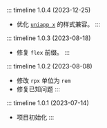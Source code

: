 ::: timeline 1.0.4 (2023-12-25)
+ 优化 [`uniapp x`](https://doc.dcloud.net.cn/uni-app-x) 的样式兼容。
:::

::: timeline 1.0.3 (2023-08-18)
+ 修复 `flex` 前缀。
:::

::: timeline 1.0.2 (2023-08-08)
+ 修改 `rpx` 单位为 `rem`
+ 修复已知问题
:::

::: timeline 1.0.1 (2023-07-14)
+ 项目初始化
:::
